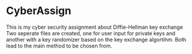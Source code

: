 # CyberAssign
This is my cyber security assignment about Diffie-Hellman key exchange
Two seperate files are created, one for user input for private keys and another with a key randomizer based on the key exchange algortihm.
Both lead to the main method to be chosen from.
